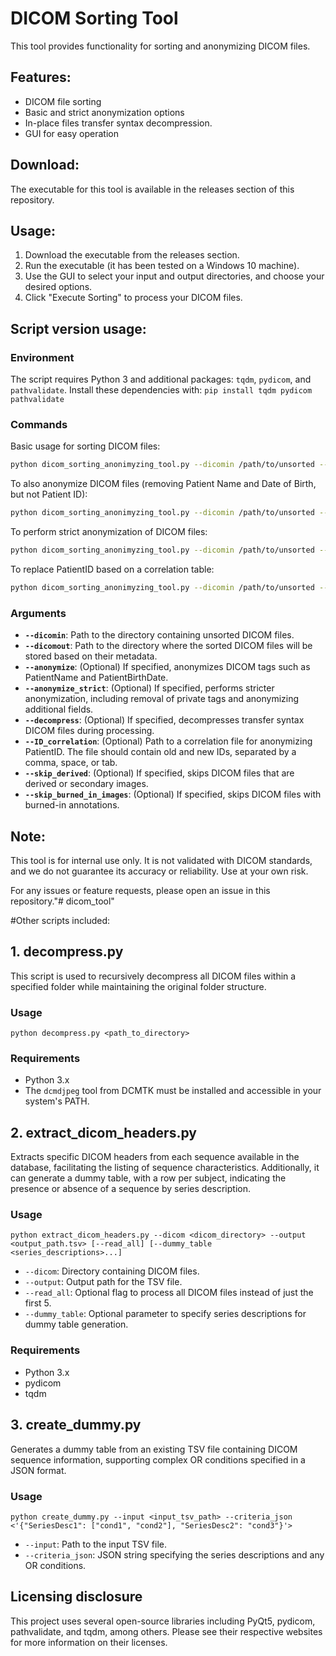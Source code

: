 # DICOM Sorting Tool

This tool provides functionality for sorting and anonymizing DICOM files. 

## Features:
- DICOM file sorting
- Basic and strict anonymization options
- In-place files transfer syntax decompression. 
- GUI for easy operation

##  Download:
The executable for this tool is available in the releases section of this repository.

##  Usage:
1. Download the executable from the releases section.
2. Run the executable (it has been tested on a Windows 10 machine).
3. Use the GUI to select your input and output directories, and choose your desired options.
4. Click "Execute Sorting" to process your DICOM files.

## Script version usage:

### Environment 
The script requires Python 3 and additional packages: `tqdm`, `pydicom`, and `pathvalidate`. Install these dependencies with:
```pip install tqdm pydicom pathvalidate```


### Commands

Basic usage for sorting DICOM files:

```bash
python dicom_sorting_anonimyzing_tool.py --dicomin /path/to/unsorted --dicomout /path/to/sorted
```

To also anonymize DICOM files (removing Patient Name and Date of Birth, but not Patient ID):

```bash
python dicom_sorting_anonimyzing_tool.py --dicomin /path/to/unsorted --dicomout /path/to/sorted --anonymize
```

To perform strict anonymization of DICOM files:

```bash
python dicom_sorting_anonimyzing_tool.py --dicomin /path/to/unsorted --dicomout /path/to/sorted --anonymize --anonymize_strict
```


To replace PatientID based on a correlation table:

```bash
python dicom_sorting_anonimyzing_tool.py --dicomin /path/to/unsorted --dicomout /path/to/sorted --anonymize --ID_correlation /path/to/ID_correlation.txt
```

### Arguments

- **`--dicomin`**: Path to the directory containing unsorted DICOM files.
- **`--dicomout`**: Path to the directory where the sorted DICOM files will be stored based on their metadata.
- **`--anonymize`**: (Optional) If specified, anonymizes DICOM tags such as PatientName and PatientBirthDate.
- **`--anonymize_strict`**: (Optional) If specified, performs stricter anonymization, including removal of private tags and anonymizing additional fields.
- **`--decompress`**: (Optional) If specified, decompresses transfer syntax DICOM files during processing.
- **`--ID_correlation`**: (Optional) Path to a correlation file for anonymizing PatientID. The file should contain old and new IDs, separated by a comma, space, or tab.
- **`--skip_derived`**: (Optional) If specified, skips DICOM files that are derived or secondary images.
- **`--skip_burned_in_images`**: (Optional) If specified, skips DICOM files with burned-in annotations.
  
  
## Note:
This tool is for internal use only. It is not validated with DICOM standards, and we do not guarantee its accuracy or reliability. Use at your own risk.

For any issues or feature requests, please open an issue in this repository."# dicom_tool" 



#Other scripts included: 

## 1. decompress.py

This script is used to recursively decompress all DICOM files within a specified folder while maintaining the original folder structure.

### Usage

    python decompress.py <path_to_directory>

### Requirements

- Python 3.x
- The `dcmdjpeg` tool from DCMTK must be installed and accessible in your system's PATH.

## 2. extract_dicom_headers.py

Extracts specific DICOM headers from each sequence available in the database, facilitating the listing of sequence characteristics. Additionally, it can generate a dummy table, with a row per subject, indicating the presence or absence of a sequence by series description.

### Usage

    python extract_dicom_headers.py --dicom <dicom_directory> --output <output_path.tsv> [--read_all] [--dummy_table <series_descriptions>...]

- `--dicom`: Directory containing DICOM files.
- `--output`: Output path for the TSV file.
- `--read_all`: Optional flag to process all DICOM files instead of just the first 5.
- `--dummy_table`: Optional parameter to specify series descriptions for dummy table generation.

### Requirements

- Python 3.x
- pydicom
- tqdm

## 3. create_dummy.py

Generates a dummy table from an existing TSV file containing DICOM sequence information, supporting complex OR conditions specified in a JSON format.

### Usage

    python create_dummy.py --input <input_tsv_path> --criteria_json <'{"SeriesDesc1": ["cond1", "cond2"], "SeriesDesc2": "cond3"}'>

- `--input`: Path to the input TSV file.
- `--criteria_json`: JSON string specifying the series descriptions and any OR conditions.


## Licensing disclosure 
This project uses several open-source libraries including PyQt5, pydicom, pathvalidate, and tqdm, among others. Please see their respective websites for more information on their licenses.
